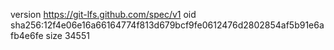 version https://git-lfs.github.com/spec/v1
oid sha256:12f4e06e16a66164774f813d679bcf9fe0612476d2802854af5b91e6afb4e6fe
size 34551
